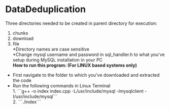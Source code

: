 # DataDeduplication
Three directories needed to be created  in parent directory for execution:
1) chunks
2) download 
3) file<br>
*Directory names are case sensitive<br>
*Change mysql username and password in sql_handler.h to what you've setup during MySQL installation in your PC<br>
<b> How to run this program: (For LINUX based systems only) </b><br>
<ul>
  <li>
First navigate to the folder to which you've  downloaded and extracted the code<br>
<li>
Run the following commands in Linux Terminal<br>
1. 
```g++ -o index index.cpp -L/usr/include/mysql -lmysqlclient -I/usr/include/mysql```
<br>
2. 
```./index```
  </ul>
